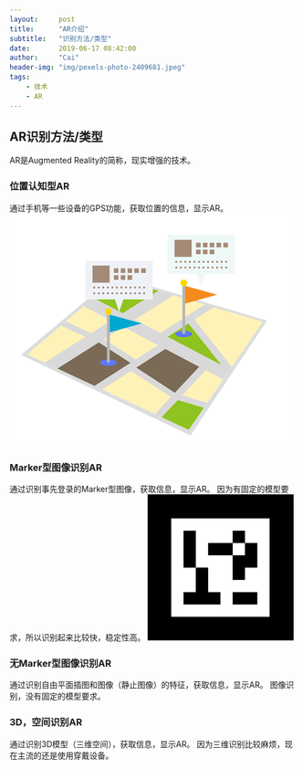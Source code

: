 ```yaml
---
layout:     post
title:      "AR介绍"
subtitle:   "识别方法/类型"
date:       2019-06-17 08:42:00
author:     "Cai"
header-img: "img/pexels-photo-2409681.jpeg"
tags:
    - 技术
    - AR
---
```


## AR识别方法/类型
AR是Augmented Reality的简称，现实增强的技术。


### 位置认知型AR
通过手机等一些设备的GPS功能，获取位置的信息，显示AR。
![位置认知型](/img/in-post/AR/location.jpg)

### Marker型图像识别AR
通过识别事先登录的Marker型图像，获取信息，显示AR。
因为有固定的模型要求，所以识别起来比较快，稳定性高。
![Marker型图像](/img/in-post/AR/Marker-1.jpg)

### 无Marker型图像识别AR
通过识别自由平面插图和图像（静止图像）的特征，获取信息，显示AR。
图像识别，没有固定的模型要求。

### 3D，空间识别AR
通过识别3D模型（三维空间），获取信息，显示AR。
因为三维识别比较麻烦，现在主流的还是使用穿戴设备。
